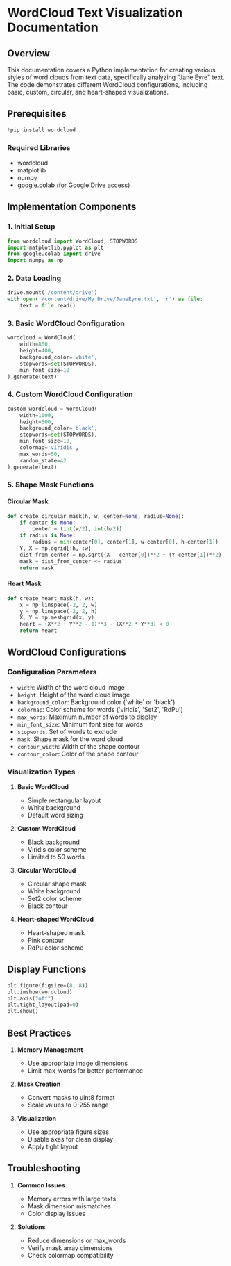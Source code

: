# WordCloud Text Visualization Documentation

## Overview
This documentation covers a Python implementation for creating various styles of word clouds from text data, specifically analyzing "Jane Eyre" text. The code demonstrates different WordCloud configurations, including basic, custom, circular, and heart-shaped visualizations.

## Prerequisites
```python
!pip install wordcloud
```

### Required Libraries
- wordcloud
- matplotlib
- numpy
- google.colab (for Google Drive access)

## Implementation Components

### 1. Initial Setup
```python
from wordcloud import WordCloud, STOPWORDS
import matplotlib.pyplot as plt
from google.colab import drive
import numpy as np
```

### 2. Data Loading
```python
drive.mount('/content/drive')
with open('/content/drive/My Drive/JaneEyre.txt', 'r') as file:
    text = file.read()
```

### 3. Basic WordCloud Configuration
```python
wordcloud = WordCloud(
    width=800,
    height=400,
    background_color='white',
    stopwords=set(STOPWORDS),
    min_font_size=10
).generate(text)
```

### 4. Custom WordCloud Configuration
```python
custom_wordcloud = WordCloud(
    width=1000,
    height=500,
    background_color='black',
    stopwords=set(STOPWORDS),
    min_font_size=10,
    colormap='viridis',
    max_words=50,
    random_state=42
).generate(text)
```

### 5. Shape Mask Functions

#### Circular Mask
```python
def create_circular_mask(h, w, center=None, radius=None):
    if center is None:
        center = (int(w/2), int(h/2))
    if radius is None:
        radius = min(center[0], center[1], w-center[0], h-center[1])
    Y, X = np.ogrid[:h, :w]
    dist_from_center = np.sqrt((X - center[0])**2 + (Y-center[1])**2)
    mask = dist_from_center <= radius
    return mask
```

#### Heart Mask
```python
def create_heart_mask(h, w):
    x = np.linspace(-2, 2, w)
    y = np.linspace(-2, 2, h)
    X, Y = np.meshgrid(x, y)
    heart = (X**2 + Y**2 - 1)**3 - (X**2 * Y**3) < 0
    return heart
```

## WordCloud Configurations

### Configuration Parameters
- `width`: Width of the word cloud image
- `height`: Height of the word cloud image
- `background_color`: Background color ('white' or 'black')
- `colormap`: Color scheme for words ('viridis', 'Set2', 'RdPu')
- `max_words`: Maximum number of words to display
- `min_font_size`: Minimum font size for words
- `stopwords`: Set of words to exclude
- `mask`: Shape mask for the word cloud
- `contour_width`: Width of the shape contour
- `contour_color`: Color of the shape contour

### Visualization Types
1. **Basic WordCloud**
   - Simple rectangular layout
   - White background
   - Default word sizing

2. **Custom WordCloud**
   - Black background
   - Viridis color scheme
   - Limited to 50 words

3. **Circular WordCloud**
   - Circular shape mask
   - White background
   - Set2 color scheme
   - Black contour

4. **Heart-shaped WordCloud**
   - Heart-shaped mask
   - Pink contour
   - RdPu color scheme

## Display Functions
```python
plt.figure(figsize=(8, 8))
plt.imshow(wordcloud)
plt.axis("off")
plt.tight_layout(pad=0)
plt.show()
```

## Best Practices
1. **Memory Management**
   - Use appropriate image dimensions
   - Limit max_words for better performance

2. **Mask Creation**
   - Convert masks to uint8 format
   - Scale values to 0-255 range

3. **Visualization**
   - Use appropriate figure sizes
   - Disable axes for clean display
   - Apply tight layout

## Troubleshooting
1. **Common Issues**
   - Memory errors with large texts
   - Mask dimension mismatches
   - Color display issues

2. **Solutions**
   - Reduce dimensions or max_words
   - Verify mask array dimensions
   - Check colormap compatibility